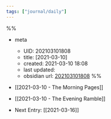 ```yaml
---
tags: ["journal/daily"]
---
```

%%
- meta
	- UID: 202103101808
	- title: [2021-03-10]
	- created: 2021-03-10 18:08
	- last updated: 
	- obsidian url:  [202103101808](obsidian-url-tbd)
%%

- [[2021-03-10 - The Morning Pages]]
- [[2021-03-10 - The Evening Ramble]]
- Next Entry: [[2021-03-16]]